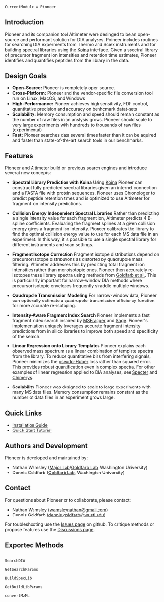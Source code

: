 ```@meta
CurrentModule = Pioneer
```

## Introduction

Pioneer and its companion tool Altimeter were desinged to be an open-source and performant solution for DIA analyses. Poineer includes routines for searching DIA experments from Thermo and Sciex instruments and for building spectral libraries using the [Koina](https://koina.wilhelmlab.org/) interface. Given a spectral library of precursor fragment ion intensities and retention time estimates, Pioneer identifies and quantifies peptides from the library in the data. 

## Design Goals

- **Open-Source:** Pioneer is completely open source. 
- **Cross-Platform:** Pioneer and the vendor-specific file conversion tool run on Linux, MacOS, and Windows
- **High-Performance:** Pioneer achieves high sensitivity, FDR control, quantitative precision and accuracy on benhcmark datat-sets 
- **Scalability:** Memory consumption and speed should remain constant as the number of raw files in an anslysis grows. Pioneer should scale to very large experiments with hundreds to thousands of raw files (experimental)
- **Fast:** Pioneer searches data several times faster than it can be aquired and faster than state-of-the-art search tools in our benchmarks. 

## Features
Pioneer and Altimeter build on previous search engines and introduce several new concepts:

* **Spectral Library Prediction with Koina** Using [Koina](https://koina.wilhelmlab.org/) Pioneer can construct fully predicted spectral libraries given an internet connection and a FASTA file with protein sequences. Pioneer uses Chronologer to predict peptide retention times and is optimized to use Altimeter for fragment ion intensity predictions.

* **Collision Energy Independent Spectral Libraries** Rather than predicting a single intensity value for each fragment ion, Altimeter predicts 4 B-spline coefficients. Evaluating the fragment splines at a given collision energy gives a fragment ion intensity. Pioneer calibrates the library to find the optimal collision energy value to use for each MS data file in an experiment. In this way, it is possible to use a single spectral library for different instruments and scan settings. 

* **Fragment Isotope Correction** Fragment isotope distributions depend on precursor isotope distributions as distorted by quadrupole mass filtering. Altimeter addresses this by predicting total fragment ion intensities rather than monoisotopic ones. Pioneer then accurately re-isotopes these library spectra using methods from [Goldfarb et al.](https://pmc.ncbi.nlm.nih.gov/articles/PMC6166224/). This is particularly important for narrow-window DIA methods where precursor isotopic envelopes frequently straddle multiple windows.

* **Qaudrupole Transmission Modeling** For narrow-window data, Pioneer can optionally estimate a quadrupole-transmission efficiency function for more accurate re-isotoping. 

* **Intensity-Aware Fragment Index Search** Pioneer implements a fast fragment index search inspired by [MSFragger](https://pubmed.ncbi.nlm.nih.gov/28394336/) and [Sage](https://pubmed.ncbi.nlm.nih.gov/37819886/). Pioneer's implementation uniquely leverages accurate fragment intensity predictions from in silico libraries to improve both speed and specificity of the search.

* **Linear Regression onto Library Templates** Pioneer explains each observed mass spectrum as a linear combination of template spectra from the library. To reduce quantitative bias from interfering signals, Pioneer minimizes the [pseudo-Huber](https://en.wikipedia.org/wiki/Huber_loss) loss rather than squared error. This provides robust quantification even in complex spectra. For other examples of linear regression applied to DIA analyses, see [Specter](https://pubmed.ncbi.nlm.nih.gov/29608554/) and [Chimerys](https://www.biorxiv.org/content/10.1101/2024.05.27.596040v2).

* **Scalability** Pioneer was designed to scale to large experiments with many MS data files. Memory consumption remains constant as the number of data files in an experiment grows large. 

## Quick Links

- [Installation Guide](@ref)
- [Quick Start Tutorial](@ref)

## Authors and Development
Pioneer is developed and maintained by:
- Nathan Wamsley ([Major Lab](https://majorlab.wustl.edu/)/[Goldfarb Lab](https://goldfarblab.wustl.edu/), Washington University)
- Dennis Goldfarb ([Goldfarb Lab](https://goldfarblab.wustl.edu/), Washington University)

## Contact
For questions about Pioneer or to collaborate, please contact:
- Nathan Wamsley (wamsleynathan@gmail.com)
- Dennis Goldfarb (dennis.goldfarb@wustl.edu)

For toubleshooting use the [Issues page](https://github.com/nwamsley1/Pioneer.jl/issues) on github. To critique methods or propose features use the [Discussions page](https://github.com/nwamsley1/Pioneer.jl/discussions).

## Exported Methods 
```@index
```

```@docs
SearchDIA
```
```@docs
GetSearchParams
```
```@docs
BuildSpecLib
```
```@docs
GetBuildLibParams
```
```@docs
convertMzML
```
